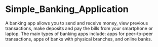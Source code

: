 # Simple_Banking_Application
A banking app allows you to send and receive money, view previous transactions, make deposits and pay the bills from your smartphone or laptop. The main types of banking apps include: apps for peer-to-peer transactions, apps of banks with physical branches, and online banks.
